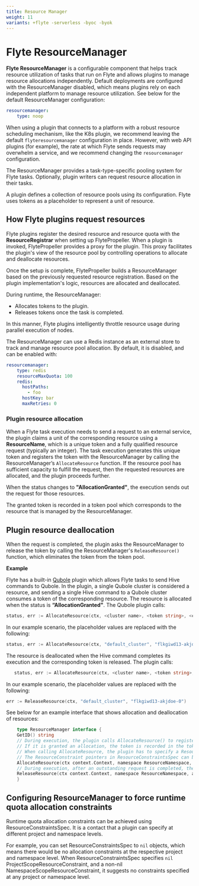 ```yaml
---
title: Resource Manager
weight: 11
variants: +flyte -serverless -byoc -byok
---
```


# Flyte ResourceManager

**Flyte ResourceManager** is a configurable component that helps track resource utilization of tasks that run on Flyte and allows plugins to manage resource allocations independently. Default deployments are configured with the ResourceManager disabled, which means plugins rely on each independent platform to manage resource utilization. See below for the default ResourceManager configuration:

```yaml
resourcemanager:
    type: noop
```

When using a plugin that connects to a platform with a robust resource scheduling mechanism, like the K8s plugin, we recommend leaving the default ``flyteresourcemanager`` configuration in place. However, with web API plugins (for example), the rate at which Flyte sends requests may overwhelm a service, and we recommend changing the ``resourcemanager`` configuration.

The ResourceManager provides a task-type-specific pooling system for Flyte tasks. Optionally, plugin writers can request resource allocation in their tasks.

A plugin defines a collection of resource pools using its configuration. Flyte uses tokens as a placeholder to represent a unit of resource.

## How Flyte plugins request resources


Flyte plugins register the desired resource and resource quota with the **ResourceRegistrar** when setting up FlytePropeller. When a plugin is invoked, FlytePropeller provides a proxy for the plugin. This proxy facilitates the plugin's view of the resource pool by controlling operations to allocate and deallocate resources.

Once the setup is complete, FlytePropeller builds a ResourceManager based on the previously requested resource registration. Based on the plugin implementation's logic, resources are allocated and deallocated.

During runtime, the ResourceManager:

-  Allocates tokens to the plugin.
-  Releases tokens once the task is completed.

In this manner, Flyte plugins intelligently throttle resource usage during parallel execution of nodes.

The ResourceManager can use a Redis instance as an external store to track and manage resource pool allocation. By default, it is disabled, and can be enabled with:

```yaml
resourcemanager:
    type: redis
    resourceMaxQuota: 100
    redis:
      hostPaths:
        - foo
      hostKey: bar
      maxRetries: 0
```

### Plugin resource allocation

When a Flyte task execution needs to send a request to an external service, the plugin claims a unit of the corresponding resource using a **ResourceName**, which is a unique token and a fully qualified resource request (typically an integer). The task execution generates this unique token and registers the token with the ResourceManager by calling the ResourceManager’s ``AllocateResource`` function. If the resource pool has sufficient capacity to fulfill the request, then the requested resources are allocated, and the plugin proceeds further.

When the status changes to **"AllocationGranted"**, the execution sends out the request for those resources.

The granted token is recorded in a token pool which corresponds to the resource that is managed by the ResourceManager.

## Plugin resource deallocation

When the request is completed, the plugin asks the ResourceManager to release the token by calling the ResourceManager's ``ReleaseResource()`` function, which eliminates the token from the token pool.

**Example**

Flyte has a built-in [Qubole](https://github.com/flyteorg/flyte/blob/95baed556f5844e6a494507c3aa5a03fe6d42fbb/flyteidl/protos/flyteidl/plugins/qubole.proto#L21) plugin which allows Flyte tasks to send Hive commands to Qubole. In the plugin, a single Qubole cluster is considered a resource, and sending a single Hive command to a Qubole cluster consumes a token of the corresponding resource.
The resource is allocated when the status is **“AllocationGranted"**. The Qubole plugin calls:

```go
status, err := AllocateResource(ctx, <cluster name>, <token string>, <constraint spec>)
```
In our example scenario, the placeholder values are replaced with the following:

```go
status, err := AllocateResource(ctx, "default_cluster", "flkgiwd13-akjdoe-0", ResourceConstraintsSpec{})
```

The resource is deallocated when the Hive command completes its execution and the corresponding token is released. The plugin calls:

```go
   status, err := AllocateResource(ctx, <cluster name>, <token string>, <constraint spec>)
```

In our example scenario, the placeholder values are replaced with the following:

```go
err := ReleaseResource(ctx, "default_cluster", "flkgiwd13-akjdoe-0")
```
See below for an example interface that shows allocation and deallocation of resources:

```go
    type ResourceManager interface {
    GetID() string
    // During execution, the plugin calls AllocateResource() to register a token in the token pool associated with a resource
    // If it is granted an allocation, the token is recorded in the token pool until the same plugin releases it.
    // When calling AllocateResource, the plugin has to specify a ResourceConstraintsSpec that contains resource capping constraints at different project and namespace levels.
    // The ResourceConstraint pointers in ResourceConstraintsSpec can be set to nil to not have a constraint at that level
    AllocateResource(ctx context.Context, namespace ResourceNamespace, allocationToken string, constraintsSpec ResourceConstraintsSpec) (AllocationStatus, error)
    // During execution, after an outstanding request is completed, the plugin uses ReleaseResource() to release the allocation of the token from the token pool. This way, it redeems the quota taken by the token
    ReleaseResource(ctx context.Context, namespace ResourceNamespace, allocationToken string) error
    }
```

## Configuring ResourceManager to force runtime quota allocation constraints

Runtime quota allocation constraints can be achieved using ResourceConstraintsSpec. It is a contact that a plugin can specify at different project and namespace levels.

For example, you can set ResourceConstraintsSpec to ``nil`` objects, which means there would be no allocation constraints at the respective project and namespace level. When ResourceConstraintsSpec specifies ``nil`` ProjectScopeResourceConstraint, and a non-nil NamespaceScopeResourceConstraint, it suggests no constraints specified at any project or namespace level.
